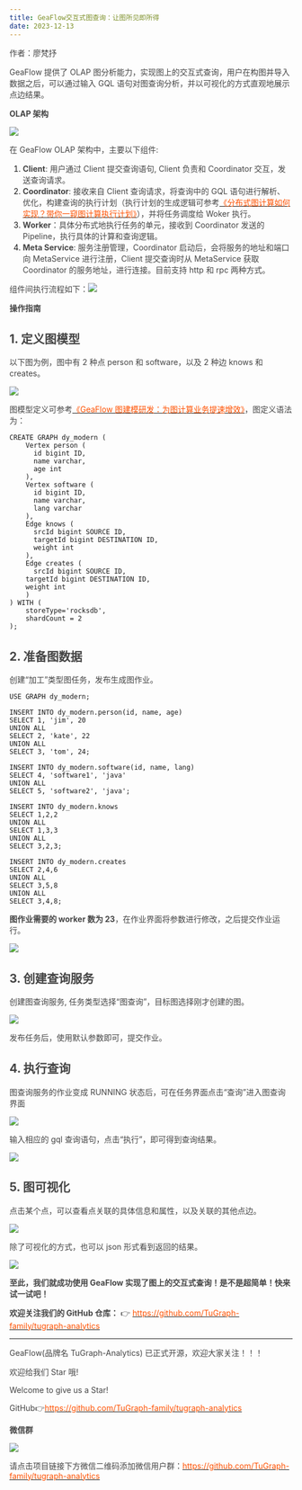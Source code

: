 ```yaml
---
title: GeaFlow交互式图查询：让图所见即所得
date: 2023-12-13
---
```


<font style="color:rgb(69, 69, 69);">作者：廖梵抒</font>

<font style="color:rgb(69, 69, 69);">GeaFlow 提供了 OLAP 图分析能力，实现图上的交互式查询，用户在构图并导入数据之后，可以通过输入 GQL 语句对图查询分析，并以可视化的方式直观地展示点边结果。</font>

<!-- truncate -->

**<font style="color:rgb(69, 69, 69);">OLAP 架构</font>**

![](https://intranetproxy.alipay.com/skylark/lark/0/2025/png/96961/1755590314672-217ac41f-0cc4-4a84-be62-3cb7f7bd69f9.png)

<font style="color:rgb(69, 69, 69);">在 GeaFlow OLAP 架构中，主要以下组件:</font>

1. **<font style="color:rgb(69, 69, 69);">Client</font>**<font style="color:rgb(69, 69, 69);">: 用户通过 Client 提交查询语句, Client 负责和 Coordinator 交互，发送查询请求。</font>
2. **<font style="color:rgb(69, 69, 69);">Coordinator</font>**<font style="color:rgb(69, 69, 69);">: 接收来自 Client 查询请求，将查询中的 GQL 语句进行解析、优化，构建查询的执行计划（执行计划的生成逻辑可参考</font>[<font style="color:rgb(255, 81, 0);">《分布式图计算如何实现？带你一窥图计算执行计划》</font>](https://zhuanlan.zhihu.com/p/647441899)<font style="color:rgb(69, 69, 69);">），并将任务调度给 Woker 执行。</font>
3. **<font style="color:rgb(69, 69, 69);">Worker</font>**<font style="color:rgb(69, 69, 69);">：具体分布式地执行任务的单元，接收到 Coordinator 发送的 Pipeline，执行具体的计算和查询逻辑。</font>
4. **<font style="color:rgb(69, 69, 69);">Meta Service</font>**<font style="color:rgb(69, 69, 69);">: 服务注册管理，Coordinator 启动后，会将服务的地址和端口向 MetaService 进行注册，Client 提交查询时从 MetaService 获取 Coordinator 的服务地址，进行连接。目前支持 http 和 rpc 两种方式。</font>

<font style="color:rgb(69, 69, 69);">组件间执行流程如下：</font>![](https://intranetproxy.alipay.com/skylark/lark/0/2025/png/96961/1755590315445-c918816a-31a2-4911-9fab-5b23318cb5cc.png)

**<font style="color:rgb(69, 69, 69);">操作指南</font>**

## <font style="color:rgb(69, 69, 69);">1. 定义图模型</font>

<font style="color:rgb(69, 69, 69);">以下图为例，图中有 2 种点 person 和 software，以及 2 种边 knows 和 creates。</font>

![](https://intranetproxy.alipay.com/skylark/lark/0/2025/png/96961/1755590314484-02ee4e80-b7f1-462a-9609-adc7cea799cf.png)

<font style="color:rgb(69, 69, 69);">图模型定义可参考</font>[<font style="color:rgb(255, 81, 0);">《GeaFlow 图建模研发：为图计算业务提速增效》</font>](https://zhuanlan.zhihu.com/p/663270153)<font style="color:rgb(69, 69, 69);">，图定义语法为：</font>

```plain
CREATE GRAPH dy_modern (
	Vertex person (
	  id bigint ID,
	  name varchar,
	  age int
	),
	Vertex software (
	  id bigint ID,
	  name varchar,
	  lang varchar
	),
	Edge knows (
	  srcId bigint SOURCE ID,
	  targetId bigint DESTINATION ID,
	  weight int
	),
	Edge creates (
	  srcId bigint SOURCE ID,
  	targetId bigint DESTINATION ID,
  	weight int
	)
) WITH (
	storeType='rocksdb',
	shardCount = 2
);
```

## <font style="color:rgb(69, 69, 69);">2. 准备图数据</font>

<font style="color:rgb(69, 69, 69);">创建“加工”类型图任务，发布生成图作业。</font>

```plain
USE GRAPH dy_modern;

INSERT INTO dy_modern.person(id, name, age)
SELECT 1, 'jim', 20
UNION ALL
SELECT 2, 'kate', 22
UNION ALL
SELECT 3, 'tom', 24;

INSERT INTO dy_modern.software(id, name, lang)
SELECT 4, 'software1', 'java'
UNION ALL
SELECT 5, 'software2', 'java';

INSERT INTO dy_modern.knows
SELECT 1,2,2
UNION ALL
SELECT 1,3,3
UNION ALL
SELECT 3,2,3;

INSERT INTO dy_modern.creates
SELECT 2,4,6
UNION ALL
SELECT 3,5,8
UNION ALL
SELECT 3,4,8;
```

**<font style="color:rgb(69, 69, 69);">图作业需要的 worker 数为 23</font>**<font style="color:rgb(69, 69, 69);">，在作业界面将参数进行修改，之后提交作业运行。</font>

![](https://intranetproxy.alipay.com/skylark/lark/0/2025/png/96961/1755590315011-1d8d3015-87fb-441f-b561-c1d181b6a7d7.png)

## <font style="color:rgb(69, 69, 69);">3. 创建查询服务</font>

<font style="color:rgb(69, 69, 69);">创建图查询服务, 任务类型选择“图查询”，目标图选择刚才创建的图。</font>

![](https://intranetproxy.alipay.com/skylark/lark/0/2025/png/96961/1755590314435-4a49ece4-df3f-4087-8159-ca06228a42ae.png)

<font style="color:rgb(69, 69, 69);">发布任务后，使用默认参数即可，提交作业。</font>

## <font style="color:rgb(69, 69, 69);">4. 执行查询</font>

<font style="color:rgb(69, 69, 69);">图查询服务的作业变成 RUNNING 状态后，可在任务界面点击“查询”进入图查询界面</font>

![](https://intranetproxy.alipay.com/skylark/lark/0/2025/png/96961/1755590315411-f1d6bd46-dd30-4669-8fd4-369134e8f8ab.png)

<font style="color:rgb(69, 69, 69);">输入相应的 gql 查询语句，点击“执行”，即可得到查询结果。</font>

![](https://intranetproxy.alipay.com/skylark/lark/0/2025/png/96961/1755590315531-0a5f5365-c490-403e-9355-8cdd2487f8ac.png)

## <font style="color:rgb(69, 69, 69);">5. 图可视化</font>

<font style="color:rgb(69, 69, 69);">点击某个点，可以查看点关联的具体信息和属性，以及关联的其他点边。</font>

![](https://intranetproxy.alipay.com/skylark/lark/0/2025/png/96961/1755590316056-02b1be65-6fdc-4e0d-a05e-a3d0bc886c52.png)

<font style="color:rgb(69, 69, 69);">除了可视化的方式，也可以 json 形式看到返回的结果。</font>

![](https://intranetproxy.alipay.com/skylark/lark/0/2025/png/96961/1755590316461-4f593cb8-f608-4d69-aa76-de08c087d4c2.png)

**<font style="color:rgb(69, 69, 69);">至此，我们就成功使用 GeaFlow 实现了图上的交互式查询！是不是超简单！快来试一试吧！</font>**

**<font style="color:rgb(69, 69, 69);">欢迎关注我们的 GitHub 仓库：</font>**<font style="color:rgb(69, 69, 69);"> </font><font style="color:rgb(69, 69, 69);">👉</font><font style="color:rgb(69, 69, 69);"> </font>[<font style="color:rgb(255, 81, 0);">https://github.com/TuGraph-family/tugraph-analytics</font>](https://github.com/TuGraph-family/tugraph-analytics)

---

<font style="color:rgb(69, 69, 69);">GeaFlow(品牌名 TuGraph-Analytics) 已正式开源，欢迎大家关注！！！</font>

<font style="color:rgb(69, 69, 69);">欢迎给我们 Star 哦!</font>

<font style="color:rgb(69, 69, 69);">Welcome to give us a Star!</font>

<font style="color:rgb(69, 69, 69);">GitHub</font><font style="color:rgb(69, 69, 69);">👉</font>[<font style="color:rgb(255, 81, 0);">https://github.com/TuGraph-family/tugraph-analytics</font>](https://github.com/TuGraph-family/tugraph-analytics)

**<font style="color:rgb(69, 69, 69);">微信群</font>**

![](https://intranetproxy.alipay.com/skylark/lark/0/2025/png/96961/1755590316761-27cf4d87-fbf6-4e20-abbf-d497f571f007.png)

<font style="color:rgb(69, 69, 69);">请点击项目链接下方微信二维码添加微信用户群：</font>[<font style="color:rgb(255, 81, 0);">https://github.com/TuGraph-family/tugraph-analytics</font>](https://github.com/TuGraph-family/tugraph-analytics)
